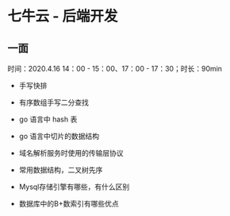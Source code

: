 # 七牛云 - 后端开发

## 一面

时间：2020.4.16 14：00 - 15：00、17：00 - 17：30；时长：90min

- 手写快排

- 有序数组手写二分查找

- go 语言中 hash 表

- go 语言中切片的数据结构

- 域名解析服务时使用的传输层协议

- 常用数据结构，二叉树先序

- Mysql存储引擎有哪些，有什么区别

- 数据库中的B+数索引有哪些优点
